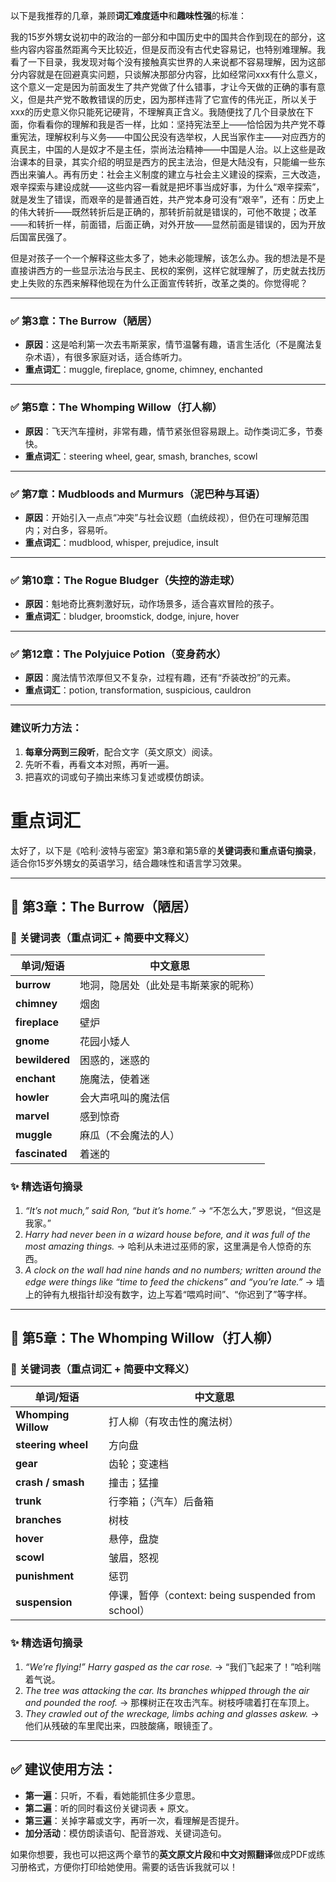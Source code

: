 以下是我推荐的几章，兼顾**词汇难度适中**和**趣味性强**的标准：



我的15岁外甥女说初中的政治的一部分和中国历史中的国共合作到现在的部分，这些内容内容虽然距离今天比较近，但是反而没有古代史容易记，也特别难理解。我看了一下目录，我发现对每个没有接触真实世界的人来说都不容易理解，因为这部分内容就是在回避真实问题，只谈解决那部分内容，比如经常问xxx有什么意义，这个意义一定是因为前面发生了共产党做了什么错事，才让今天做的正确的事有意义，但是共产党不敢教错误的历史，因为那样违背了它宣传的伟光正，所以关于xxx的历史意义你只能死记硬背，不理解真正含义。我随便找了几个目录放在下面，你看看你的理解和我是否一样，比如：坚持宪法至上——恰恰因为共产党不尊重宪法，理解权利与义务——中国公民没有选举权，人民当家作主——对应西方的真民主，中国的人是奴才不是主任，崇尚法治精神——中国是人治。以上这些是政治课本的目录，其实介绍的明显是西方的民主法治，但是大陆没有，只能编一些东西出来骗人。再有历史：社会主义制度的建立与社会主义建设的探索，三大改造，艰辛探索与建设成就——这些内容一看就是把坏事当成好事，为什么“艰辛探索”，就是发生了错误，而艰辛的是普通百姓，共产党本身可没有“艰辛”，还有：历史上的伟大转折——既然转折后是正确的，那转折前就是错误的，可他不敢提；改革——和转折一样，前面错，后面正确，对外开放——显然前面是错误的，因为开放后国富民强了。

但是对孩子一个一个解释这些太多了，她未必能理解，该怎么办。我的想法是不是直接讲西方的一些显示法治与民主、民权的案例，这样它就理解了，历史就去找历史上失败的东西来解释他现在为什么正面宣传转折，改革之类的。你觉得呢？

------

### ✅ **第3章：The Burrow（陋居）**

- **原因**：这是哈利第一次去韦斯莱家，情节温馨有趣，语言生活化（不是魔法复杂术语），有很多家庭对话，适合练听力。
- **重点词汇**：muggle, fireplace, gnome, chimney, enchanted

------

### ✅ **第5章：The Whomping Willow（打人柳）**

- **原因**：飞天汽车撞树，非常有趣，情节紧张但容易跟上。动作类词汇多，节奏快。
- **重点词汇**：steering wheel, gear, smash, branches, scowl

------

### ✅ **第7章：Mudbloods and Murmurs（泥巴种与耳语）**

- **原因**：开始引入一点点“冲突”与社会议题（血统歧视），但仍在可理解范围内；对白多，容易听。
- **重点词汇**：mudblood, whisper, prejudice, insult

------

### ✅ **第10章：The Rogue Bludger（失控的游走球）**

- **原因**：魁地奇比赛刺激好玩，动作场景多，适合喜欢冒险的孩子。
- **重点词汇**：bludger, broomstick, dodge, injure, hover

------

### ✅ **第12章：The Polyjuice Potion（变身药水）**

- **原因**：魔法情节浓厚但又不复杂，过程有趣，还有“乔装改扮”的元素。
- **重点词汇**：potion, transformation, suspicious, cauldron

------

### 建议听力方法：

1. **每章分两到三段听**，配合文字（英文原文）阅读。
2. 先听不看，再看文本对照，再听一遍。
3. 把喜欢的词或句子摘出来练习复述或模仿朗读。



# 重点词汇

太好了，以下是《哈利·波特与密室》第3章和第5章的**关键词表**和**重点语句摘录**，适合你15岁外甥女的英语学习，结合趣味性和语言学习效果。

------

## 📘 第3章：**The Burrow（陋居）**

### 🔑 关键词表（重点词汇 + 简要中文释义）

| 单词/短语      | 中文意思                             |
| -------------- | ------------------------------------ |
| **burrow**     | 地洞，隐居处（此处是韦斯莱家的昵称） |
| **chimney**    | 烟囱                                 |
| **fireplace**  | 壁炉                                 |
| **gnome**      | 花园小矮人                           |
| **bewildered** | 困惑的，迷惑的                       |
| **enchant**    | 施魔法，使着迷                       |
| **howler**     | 会大声吼叫的魔法信                   |
| **marvel**     | 感到惊奇                             |
| **muggle**     | 麻瓜（不会魔法的人）                 |
| **fascinated** | 着迷的                               |



### ✨ 精选语句摘录

1. *“It’s not much,” said Ron, “but it’s home.”*
    → “不怎么大，”罗恩说，“但这是我家。”
2. *Harry had never been in a wizard house before, and it was full of the most amazing things.*
    → 哈利从未进过巫师的家，这里满是令人惊奇的东西。
3. *A clock on the wall had nine hands and no numbers; written around the edge were things like “time to feed the chickens” and “you’re late.”*
    → 墙上的钟有九根指针却没有数字，边上写着“喂鸡时间”、“你迟到了”等字样。

------

## 📘 第5章：**The Whomping Willow（打人柳）**

### 🔑 关键词表（重点词汇 + 简要中文释义）

| 单词/短语           | 中文意思                                           |
| ------------------- | -------------------------------------------------- |
| **Whomping Willow** | 打人柳（有攻击性的魔法树）                         |
| **steering wheel**  | 方向盘                                             |
| **gear**            | 齿轮；变速档                                       |
| **crash / smash**   | 撞击；猛撞                                         |
| **trunk**           | 行李箱；（汽车）后备箱                             |
| **branches**        | 树枝                                               |
| **hover**           | 悬停，盘旋                                         |
| **scowl**           | 皱眉，怒视                                         |
| **punishment**      | 惩罚                                               |
| **suspension**      | 停课，暂停（context: being suspended from school） |



### ✨ 精选语句摘录

1. *“We’re flying!” Harry gasped as the car rose.*
    → “我们飞起来了！”哈利喘着气说。
2. *The tree was attacking the car. Its branches whipped through the air and pounded the roof.*
    → 那棵树正在攻击汽车。树枝呼啸着打在车顶上。
3. *They crawled out of the wreckage, limbs aching and glasses askew.*
    → 他们从残破的车里爬出来，四肢酸痛，眼镜歪了。

------

## ✅ 建议使用方法：

- **第一遍**：只听，不看，看她能抓住多少意思。
- **第二遍**：听的同时看这份关键词表 + 原文。
- **第三遍**：关掉字幕或文字，再听一次，看理解是否提升。
- **加分活动**：模仿朗读语句、配音游戏、关键词造句。

如果你想要，我也可以把这两个章节的**英文原文片段**和**中文对照翻译**做成PDF或练习册格式，方便你打印给她使用。需要的话告诉我就可以！